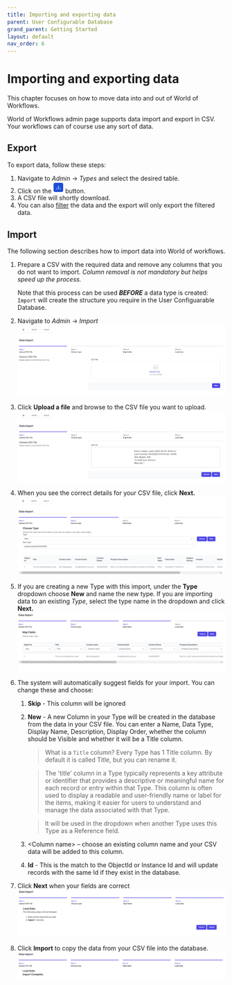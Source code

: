 ```yaml
---
title: Importing and exporting data
parent: User Configurable Database
grand_parent: Getting Started
layout: default
nav_order: 6
---
```


# Importing and exporting data

This chapter focuses on how to move data into and out of World of Workflows.

World of Workflows admin page supports data import and export in CSV.  Your workflows can of course use any sort of data.  


## Export

To export data, follow these steps:

1.  Navigate to *Admin* -\> *Types* and select the desired table.
2.  Click on the <img src="../images/05a_image37.png" width="24" /> button.
3.  A CSV file will shortly download.
4.  You can also [filter](./working-with-data.html#sort-and-filter) the data and the export will only export the filtered data.

## Import

The following section describes how to import data into World of workflows.

1.  Prepare a CSV with the required data and remove any columns that you do not want to import. *Column removal is not mandatory but helps speed up the process.*
   
    Note that this process can be used ***BEFORE*** a data type is created: `Import` will create the structure you require in the User Configuarable Database.

2.  Navigate to *Admin* -\> *Import*
    ![Import1](../images/05a_image38.png)
3.  Click **Upload a file** and browse to the CSV file you want to upload.  
    ![Import2](../images/05a_image39.png)
4.  When you see the correct details for your CSV file, click **Next.**
    ![Import3](../images/05a_image40.png)
5.  If you are creating a new Type with this import, under the **Type** dropdown choose **New** and name the new type. If you are importing data to an existing *Type*, select the type name in the dropdown and click **Next.**
    ![Import4](../images/05a_image41.png)
6.  The system will automatically suggest fields for your import. You can change these and choose:
    1.  **Skip** - This column will be ignored
    2.  **New** - A new Column in your Type will be created in the database from the data in your CSV file. You can enter a Name, Data Type, Display Name, Description, Display Order, whether the column should be Visible and whether it will be a Title column.
    
        >What is a `Title` column?  Every Type has 1 Title column.  By default it is called Title, but you can rename it. 
        
        >The 'title' column in a Type typically represents a key attribute or identifier that provides a descriptive or meaningful name for each record or entry within that Type. This column is often used to display a readable and user-friendly name or label for the items, making it easier for users to understand and manage the data associated with that Type.  
        
        >It will be used in the dropdown when another Type uses this Type as a Reference field.
    3.  \<Column name\> – choose an existing column name and your CSV data will be added to this column.
    4.  **Id** - This is the match to the ObjectId or Instance Id and will update records with the same Id if they exist in the database.
7.  Click **Next** when your fields are correct  
    ![Import5](../images/05a_image42.png)
8.  Click **Import** to copy the data from your CSV file into the database. 
    ![Import6](../images/05a_image43.png)

